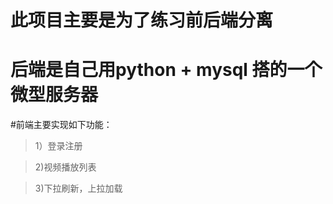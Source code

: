 # 此项目主要是为了练习前后端分离

# 后端是自己用python + mysql 搭的一个微型服务器

#前端主要实现如下功能：

>  1）登录注册

>  2)视频播放列表

>  3)下拉刷新，上拉加载


